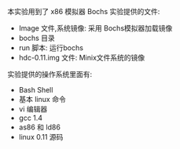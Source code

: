 本实验用到了 x86 模拟器 Bochs
实验提供的文件:
* Image 文件,系统镜像: 采用 Bochs模拟器加载镜像
* bochs 目录
* run 脚本: 运行bochs
* hdc-0.11.img 文件: Minix文件系统的镜像

实验提供的操作系统里面有:
* Bash Shell
* 基本 linux 命令
* vi 编辑器
* gcc 1.4
* as86 和 ld86
* linux 0.11 源码